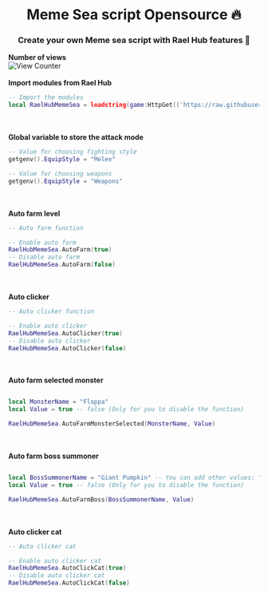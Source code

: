 <h1 align="center">Meme Sea script Opensource 🔥</h1>
<h3 align="center">Create your own Meme sea script with Rael Hub features 🗿</h3>

<strong>Number of views</strong>
<br>
![View Counter](https://hits.dwyl.com/Laelmano24/Meme-Sea-Script.svg?style=flat-square)
<br></br>
<strong>Import modules from Rael Hub</strong>
<br>
```lua
-- Import the modules
local RaelHubMemeSea = loadstring(game:HttpGet(('https://raw.githubusercontent.com/Laelmano24/Meme-Sea-Script/refs/heads/main/Modules.lua')))()
```
<br></br>
<strong>Global variable to store the attack mode</strong>
```lua
-- Value for choosing fighting style
getgenv().EquipStyle = "Melee"

-- Value for choosing weapons
getgenv().EquipStyle = "Weapons"
```
<br></br>
<strong>Auto farm level</strong>
```lua
-- Auto farm function

-- Enable auto farm
RaelHubMemeSea.AutoFarm(true)
-- Disable auto farm
RaelHubMemeSea.AutoFarm(false)
```
<br></br>
<strong>Auto clicker</strong>
```lua
-- Auto clicker function

-- Enable auto clicker
RaelHubMemeSea.AutoClicker(true)
-- Disable auto clicker
RaelHubMemeSea.AutoClicker(false)
```
<br></br>
<strong>Auto farm selected monster</strong>
```lua

local MonsterName = "Floppa"
local Value = true -- false (Only for you to disable the function)

RaelHubMemeSea.AutoFarmMonsterSelected(MonsterName, Value)
```
<br></br>
<strong>Auto farm boss summoner</strong>
```lua

local BossSummonerName = "Giant Pumpkin" -- You can add other values: "Evil Noob" "Lord Sus"
local Value = true -- false (Only for you to disable the function)

RaelHubMemeSea.AutoFarmBoss(BossSummonerName, Value)
```
<br></br>
<strong>Auto clicker cat</strong>
```lua
-- Auto clicker cat

-- Enable auto clicker cat
RaelHubMemeSea.AutoClickCat(true)
-- Disable auto clicker cat
RaelHubMemeSea.AutoClickCat(false)
```